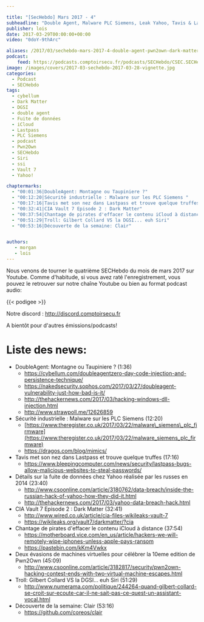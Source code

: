 ```yaml
---

title: "[SecHebdo] Mars 2017 - 4"
subheadline: "Double Agent, Malware PLC Siemens, Leak Yahoo, Tavis & Lastpass, Pwn2Own, Dark Matter, etc."
publisher: lois
date: 2017-03-29T00:00:00+00:00
video: "0doY-9thArc"

aliases: /2017/03/sechebdo-mars-2017-4-double-agent-pwn2own-dark-matter-tavis-1-lastpass-etc/
podcast:
    feed: https://podcasts.comptoirsecu.fr/podcasts/SECHebdo/CSEC.SECHebdo.2017-03-28.mp3
image: /images/covers/2017-03-sechebdo-2017-03-28-vignette.jpg
categories:
  - Podcast
  - SECHebdo
tags:
  - cybellum
  - Dark Matter
  - DGSI
  - double agent
  - Fuite de données
  - iCloud
  - Lastpass
  - PLC Siemens
  - podcast
  - Pwn2Own
  - SECHebdo
  - Siri
  - ssi
  - Vault 7
  - Yahoo!

chaptermarks:
  - "00:01:36|DoubleAgent: Montagne ou Taupiniere ?"
  - "00:12:20|Sécurité industrielle : Malware sur les PLC Siemens "
  - "00:17:16|Tavis met son nez dans Lastpass et trouve quelque truffes"
  - "00:32:41|CIA Vault 7 Episode 2 : Dark Matter"
  - "00:37:54|Chantage de pirates d'effacer le contenu iCloud à distance"
  - "00:51:29|Troll: Gilbert Collard VS la DGSI... euh Siri"
  - "00:53:16|Découverte de la semaine: Clair"


authors:
   - morgan
   - lois
---
```



Nous venons de tourner le quatrième SECHebdo du mois de mars 2017 sur Youtube. Comme d'habitude, si vous avez raté l'enregistrement, vous pouvez le retrouver sur notre chaîne Youtube ou bien au format podcast audio:

{{< podigee >}}

Notre discord : <http://discord.comptoirsecu.fr>

A bientôt pour d'autres émissions/podcasts!

# Liste des news:

  * DoubleAgent: Montagne ou Taupiniere ? (1:36)
      * <https://cybellum.com/doubleagentzero-day-code-injection-and-persistence-technique/>
      * <https://nakedsecurity.sophos.com/2017/03/27/doubleagent-vulnerability-just-how-bad-is-it/>
      * <http://thehackernews.com/2017/03/hacking-windows-dll-injection.html>
      * <http://www.strawpoll.me/12626859>
  * Sécurité industrielle : Malware sur les PLC Siemens (12:20)
      * [https://www.theregister.co.uk/2017/03/22/malware\_siemens\_plc_firmware](https://www.theregister.co.uk/2017/03/22/malware_siemens_plc_firmware)
      * <https://dragos.com/blog/mimics/>
  * Tavis met son nez dans Lastpass et trouve quelque truffes (17:16)
      * <https://www.bleepingcomputer.com/news/security/lastpass-bugs-allow-malicious-websites-to-steal-passwords/>
  * Détails sur la fuite de données chez Yahoo réalisée par les russes en 2014 (23:40)
      * <http://www.csoonline.com/article/3180762/data-breach/inside-the-russian-hack-of-yahoo-how-they-did-it.html>
      * <http://thehackernews.com/2017/03/yahoo-data-breach-hack.html>
  * CIA Vault 7 Episode 2 : Dark Matter (32:41)
      * <http://www.wired.co.uk/article/cia-files-wikileaks-vault-7>
      * <https://wikileaks.org/vault7/darkmatter/?cia>
  * Chantage de pirates d'effacer le contenu iCloud à distance (37:54)
      * <https://motherboard.vice.com/en_us/article/hackers-we-will-remotely-wipe-iphones-unless-apple-pays-ransom>
      * <https://pastebin.com/kKm4Vwkx>
  * Deux évasions de machines virtuelles pour célébrer la 10eme edition de Pwn2Own (45:09)
      * <http://www.csoonline.com/article/3182817/security/pwn2own-hacking-contest-ends-with-two-virtual-machine-escapes.html>
  * Troll: Gilbert Collard VS la DGSI... euh Siri (51:29)
      * <http://www.numerama.com/politique/244264-quand-gilbert-collard-se-croit-sur-ecoute-car-il-ne-sait-pas-ce-quest-un-assistant-vocal.html>
  * Découverte de la semaine: Clair (53:16)
      * <https://github.com/coreos/clair>
